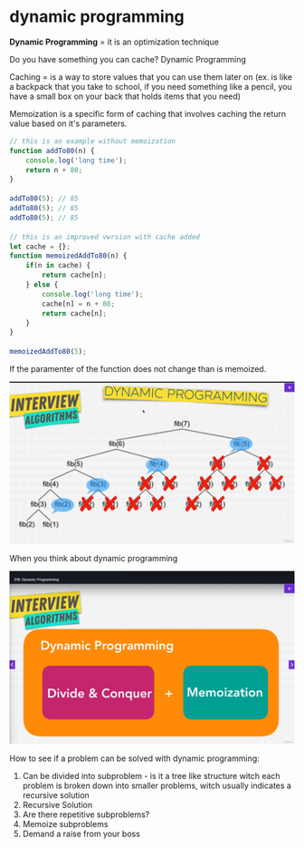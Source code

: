 # dynamic programming

**Dynamic Programming** = it is an optimization technique

Do you have something you can cache? Dynamic Programming

Caching = is a way to store values that you can use them later on (ex. is like a backpack that you take to school, if you need something like a pencil, you have a small box on your back that holds items that you need)

Memoization is a specific form of caching that involves caching the return value based on it's parameters.

```javascript
// this is an example without memoization
function addTo80(n) {
    console.log('long time');
    return n + 80;
}

addTo80(5); // 85
addTo80(5); // 85
addTo80(5); // 85

// this is an improved vwrsion with cache added
let cache = {};
function memoizedAddTo80(n) {
    if(n in cache) {
        return cache[n];
    } else {
        console.log('long time');
        cache[n] = n + 80;
        return cache[n];
    }
}

memoizedAddTo80(5);
```

If the paramenter of the function does not change than is memoized.

![otimizing fibonacci](../resources/fibonacci-with-dynamic-programming.png)

When you think about dynamic programming

![alt text](../resources/when-you-think-about-dp.png)

How to see if a problem can be solved with dynamic programming:

1. Can be divided into subproblem - is it a tree like structure witch each problem is broken down into smaller problems, witch usually indicates a recursive solution
2. Recursive Solution
3. Are there repetitive subproblems?
4. Memoize subproblems
5. Demand a raise from your boss
